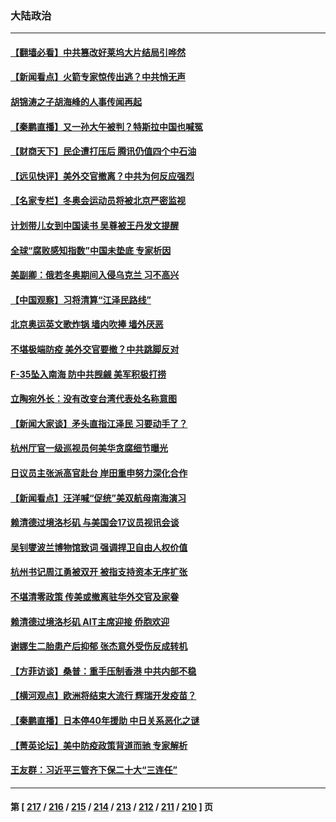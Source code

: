 ### 大陆政治
---
#### [【翻墙必看】中共篡改好莱坞大片结局引哗然](../../pages/ncid277/n13532207.md) 
#### [【新闻看点】火箭专家惊传出逃？中共悄无声](../../pages/ncid277/n13531755.md) 
#### [胡锦涛之子胡海峰的人事传闻再起](../../pages/ncid277/n13532293.md) 
#### [【秦鹏直播】又一孙大午被判？特斯拉中国也喊冤](../../pages/ncid277/n13531854.md) 
#### [【财商天下】民企遭打压后 腾讯仍值四个中石油](../../pages/ncid277/n13531603.md) 
#### [【远见快评】美外交官撤离？中共为何反应强烈](../../pages/ncid277/n13531785.md) 
#### [【名家专栏】冬奥会运动员将被北京严密监视](../../pages/ncid277/n13530845.md) 
#### [计划带儿女到中国读书 吴尊被王丹发文提醒](../../pages/ncid277/n13531463.md) 
#### [全球“腐败感知指数”中国未垫底 专家析因](../../pages/ncid277/n13531268.md) 
#### [美副卿：俄若冬奥期间入侵乌克兰 习不高兴](../../pages/ncid277/n13531366.md) 
#### [【中国观察】习将清算“江泽民路线”](../../pages/ncid277/n13531015.md) 
#### [北京奥运英文歌炸锅 墙内吹捧 墙外厌恶](../../pages/ncid277/n13531305.md) 
#### [不堪极端防疫 美外交官要撤？中共跳脚反对](../../pages/ncid277/n13531076.md) 
#### [F-35坠入南海 防中共觊觎 美军积极打捞](../../pages/ncid277/n13530735.md) 
#### [立陶宛外长：没有改变台湾代表处名称意图](../../pages/ncid277/n13530764.md) 
#### [【新闻大家谈】矛头直指江泽民 习要动手了？](../../pages/ncid277/n13530976.md) 
#### [杭州厅官一级巡视员何美华贪腐细节曝光](../../pages/ncid277/n13530441.md) 
#### [日议员主张派高官赴台 岸田重申努力深化合作](../../pages/ncid277/n13530566.md) 
#### [【新闻看点】汪洋喊“促统”美双航母南海演习](../../pages/ncid277/n13529225.md) 
#### [赖清德过境洛杉矶 与美国会17议员视讯会谈](../../pages/ncid277/n13530034.md) 
#### [吴钊燮波兰博物馆致词 强调捍卫自由人权价值](../../pages/ncid277/n13529728.md) 
#### [杭州书记周江勇被双开 被指支持资本无序扩张](../../pages/ncid277/n13529881.md) 
#### [不堪清零政策 传美或撤离驻华外交官及家眷](../../pages/ncid277/n13529704.md) 
#### [赖清德过境洛杉矶 AIT主席迎接 侨胞欢迎](../../pages/ncid277/n13529661.md) 
#### [谢娜生二胎患产后抑郁 张杰意外受伤反成转机](../../pages/ncid277/n13529239.md) 
#### [【方菲访谈】桑普：重手压制香港 中共内部不稳](../../pages/ncid277/n13529079.md) 
#### [【横河观点】欧洲将结束大流行 辉瑞开发疫苗？](../../pages/ncid277/n13529443.md) 
#### [【秦鹏直播】日本停40年援助 中日关系恶化之谜](../../pages/ncid277/n13529427.md) 
#### [【菁英论坛】美中防疫政策背道而驰 专家解析](../../pages/ncid277/n13529374.md) 
#### [王友群：习近平三管齐下保二十大“三连任”](../../pages/ncid277/n13529377.md) 

---
#### 第 [ [217](./217.md) / [216](./216.md) / [215](./215.md) / [214](./214.md) / [213](./213.md) / [212](./212.md) / [211](./211.md) / [210](./210.md) ] 页
